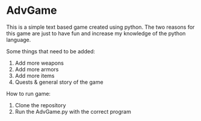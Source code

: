 # AdvGame
This is a simple text based game created using python. The two reasons for this game are just to have fun and increase my knowledge of the python language.

Some things that need to be added:
1. Add more weapons
2. Add more armors
3. Add more items
4. Quests & general story of the game

How to run game:
1. Clone the repository
2. Run the AdvGame.py with the correct program
